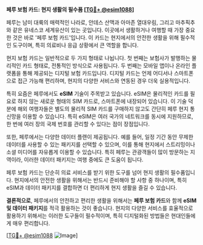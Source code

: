**페루 보험 카드: 현지 생활의 필수품 [[TG💪+ @esim1088](https://t.me/s/esim1088)]**

페루는 남미 대륙의 매력적인 나라로, 안데스 산맥과 아마존 열대우림, 그리고 마추픽추와 같은 유네스코 세계유산이 있는 곳입니다. 이곳에서 생활하거나 여행할 때 가장 중요한 것은 바로 '페루 보험 카드'입니다. 이 카드는 현지에서의 안전한 생활을 위해 필수적인 도구이며, 특히 의료비나 응급 상황에서 큰 역할을 합니다.

현지 보험 카드는 일반적으로 두 가지 형태로 나뉩니다. 첫 번째는 보험사가 발행하는 물리적인 카드 형태로, 전통적인 방식으로 사용됩니다. 두 번째는 모바일 앱이나 온라인 플랫폼을 통해 제공되는 디지털 보험 카드입니다. 디지털 카드는 언제 어디서나 스마트폰으로 접근 가능해 편리하며, 현지의 다양한 서비스와 연동된 경우 더욱 실용적입니다.

특히 요즘은 페루에서도 **eSIM** 기술이 주목받고 있습니다. eSIM은 물리적인 카드를 필요로 하지 않는 새로운 형태의 SIM 카드로, 스마트폰에 내장되어 있습니다. 이 기술 덕분에 해외 여행자들은 별도의 물리적 SIM 카드를 구매하지 않고도 간단히 페루 현지 통신망을 이용할 수 있습니다. 특히 eSIM은 여러 국가의 네트워크를 동시에 지원하므로, 한 번에 여러 장의 국제 번호를 관리할 수 있다는 점이 장점입니다.

또한, 페루에서는 다양한 데이터 플랜이 제공됩니다. 예를 들어, 일정 기간 동안 무제한 데이터를 사용할 수 있는 패키지를 선택할 수 있으며, 이를 통해 현지에서 스트리밍이나 소셜 미디어를 자유롭게 이용할 수 있습니다. 특히 페루는 관광객들이 많이 방문하는 지역이라, 이러한 데이터 패키지는 여행 중에도 큰 도움이 됩니다.

페루 보험 카드는 단순히 의료 서비스를 받기 위한 도구를 넘어 현지 생활의 필수품입니다. 현지에서의 안전한 생활을 위해서는 반드시 준비해야 할 사항 중 하나이며, 특히 eSIM과 데이터 패키지를 결합하면 더 편리하게 현지 생활을 즐길 수 있습니다.

**결론적으로**, 페루에서의 안전하고 편리한 생활을 위해서는 **페루 보험 카드**와 함께 **eSIM 및 데이터 패키지**를 적극 활용하는 것이 좋습니다. 현지의 다양한 서비스를 효율적으로 활용하기 위해서는 이러한 도구들이 필수적이며, 특히 디지털화된 방법들은 현대인들에게 매우 편리합니다.

[[TG💪+ @esim1088](https://t.me/s/esim1088) ![Image](https://i.postimg.cc/Y0z9fWf4/image.png)]